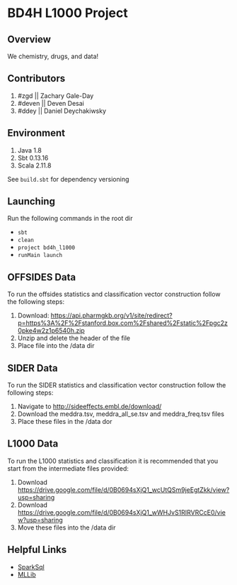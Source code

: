 # BD4H L1000 Project

## Overview
We chemistry, drugs, and data!

## Contributors
1) \#zgd || Zachary Gale-Day
2) \#deven || Deven Desai
3) \#ddey || Daniel Deychakiwsky

## Environment
1) Java 1.8
2) Sbt 0.13.16
3) Scala 2.11.8

See `build.sbt` for dependency versioning

## Launching
Run the following commands in the root dir
* `sbt`
* `clean`
* `project bd4h_l1000`
* `runMain launch`

## OFFSIDES Data
To run the offsides statistics and classification vector construction follow the following steps:
1) Download: https://api.pharmgkb.org/v1/site/redirect?p=https%3A%2F%2Fstanford.box.com%2Fshared%2Fstatic%2Fpgc2z0pke4w2z1p6540h.zip
2) Unzip and delete the header of the file
3) Place file into the /data dir

## SIDER Data
To run the SIDER statistics and classification vector construction follow the following steps:
1) Navigate to http://sideeffects.embl.de/download/
2) Download the meddra.tsv, meddra_all_se.tsv and meddra_freq.tsv files
3) Place these files in the /data dor

## L1000 Data
To run the L1000 statistics and classification it is recommended that you start from the intermediate files provided:
1) Download https://drive.google.com/file/d/0B0694sXjQ1_wcUtQSm9jeEgtZkk/view?usp=sharing
2) Download https://drive.google.com/file/d/0B0694sXjQ1_wWHJvS1RIRVRCcE0/view?usp=sharing
3) Move these files into the /data dir

## Helpful Links

* [SparkSql](https://spark.apache.org/docs/latest/sql-programming-guide.html#sql)
* [MLLib](https://spark.apache.org/docs/latest/ml-guide.html)
